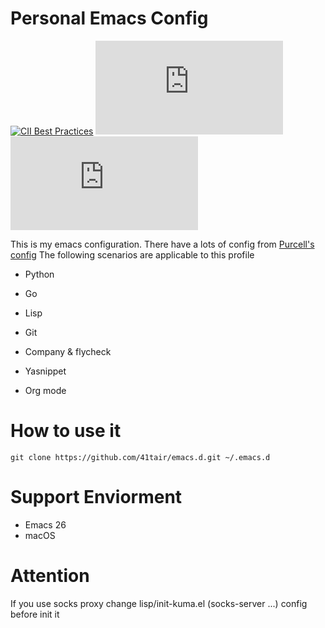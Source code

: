 # Personal Emacs Config
[![CII Best Practices](https://bestpractices.coreinfrastructure.org/projects/3949/badge)](https://bestpractices.coreinfrastructure.org/projects/3949)
![](https://img.shields.io/github/license/41tair/emacs.d)
![](https://img.shields.io/github/languages/top/41tair/emacs.d)

This is my emacs configuration.
There have a lots of config from [Purcell's config](https://github.com/purcell/emacs.d)
The following scenarios are applicable to this profile

 - Python
 - Go
 - Lisp

 - Git
 - Company & flycheck
 - Yasnippet
 - Org mode
 
 
 # How to use it

    git clone https://github.com/41tair/emacs.d.git ~/.emacs.d

# Support Enviorment
 - Emacs 26 
 - macOS

# Attention
If you use socks proxy change lisp/init-kuma.el  (socks-server ...) config before init it
